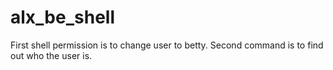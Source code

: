 # alx_be_shell
First shell permission is to change user to betty.
Second command is to find out who the user is.
